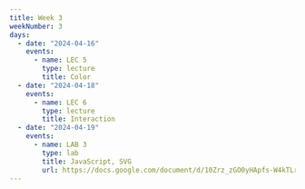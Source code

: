 ```yaml
---
title: Week 3
weekNumber: 3
days:
  - date: "2024-04-16"
    events:
      - name: LEC 5
        type: lecture
        title: Color
  - date: "2024-04-18"
    events:
      - name: LEC 6
        type: lecture
        title: Interaction
  - date: "2024-04-19"
    events:
      - name: LAB 3
        type: lab
        title: JavaScript, SVG
        url: https://docs.google.com/document/d/10Zrz_zGO0yHApfs-W4kTLrob58f_9R3yvmoAGGQIPxY/edit?usp=sharing
---
```

